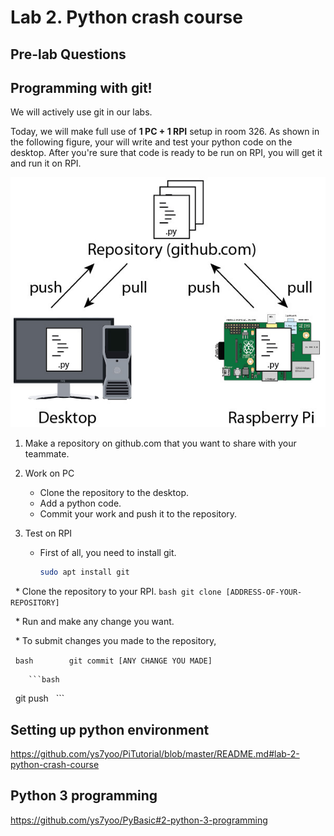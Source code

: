 # Lab 2. Python crash course

## Pre-lab Questions

## Programming with git!

We will actively use git in our labs. 

Today, we will make full use of **1 PC + 1 RPI** setup in room 326.
As shown in the following figure, your will write and test your python code on the desktop. After you're sure that code is ready to be run on RPI, you will get it and run it on RPI.
    
![image of git setting](images/git.jpg)
    
1. Make a repository on github.com that you want to share with your teammate.

2. Work on PC
   * Clone the repository to the desktop.
   * Add a python code.
   * Commit your work and push it to the repository.
        
3. Test on RPI
    * First of all, you need to install git.
        ```bash 
        sudo apt install git
        ```
    * Clone the repository to your RPI.
        ```bash
        git clone [ADDRESS-OF-YOUR-REPOSITORY]
        ```
        
    * Run and make any change you want.
    
    * To submit changes you made to the repository,
    
        ```bash
        git commit [ANY CHANGE YOU MADE]
        ```

        ```bash
        git push
        ```

## Setting up python environment
https://github.com/ys7yoo/PiTutorial/blob/master/README.md#lab-2-python-crash-course

## Python 3 programming
https://github.com/ys7yoo/PyBasic#2-python-3-programming
